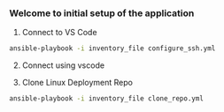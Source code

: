 ### Welcome to initial setup of the application

1. Connect to VS Code

```bash
ansible-playbook -i inventory_file configure_ssh.yml 
```

2. Connect using vscode

2. Clone Linux Deployment Repo

```bash
ansible-playbook -i inventory_file clone_repo.yml
```